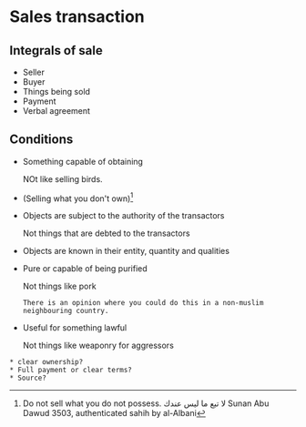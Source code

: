 # Sales transaction

## Integrals of sale
* Seller
* Buyer
* Things being sold
* Payment
* Verbal agreement

## Conditions

* Something capable of obtaining

    NOt like selling birds. 

* (Selling what you don't own)[^whatyoudontown]

* Objects are subject to the authority of the transactors

    Not things that are debted to the transactors

* Objects are known in their entity, quantity and qualities

* Pure or capable of being purified 

    Not things like pork

    ~~~admonish tip
    There is an opinion where you could do this in a non-muslim neighbouring country.
    ~~~

* Useful for something lawful

    Not things like weaponry for aggressors

~~~admonish question
* clear ownership?
* Full payment or clear terms?
* Source?
~~~

[^whatyoudontown]: Do not sell what you do not possess.
لا تبع ما ليس عندك
Sunan Abu Dawud 3503, authenticated sahih by al-Albani